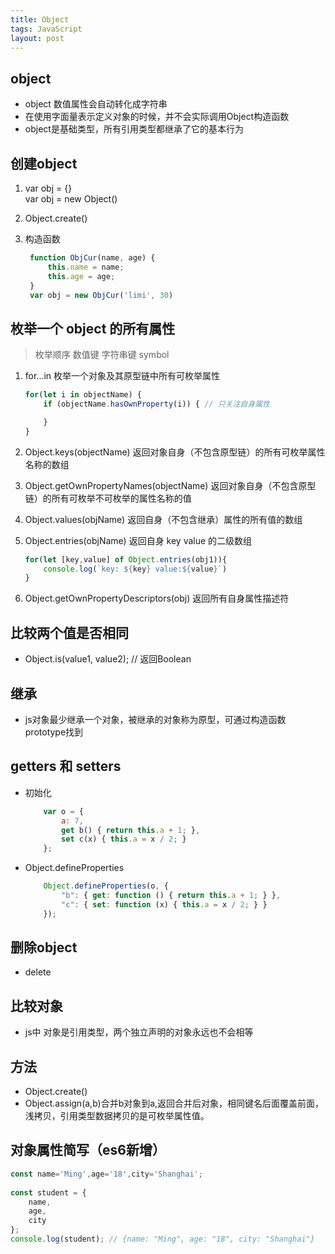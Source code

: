 ```yaml
---
title: Object
tags: JavaScript
layout: post
---
```


## object

- object 数值属性会自动转化成字符串
- 在使用字面量表示定义对象的时候，并不会实际调用Object构造函数
- object是基础类型，所有引用类型都继承了它的基本行为

## 创建object

1. var obj = {}  
   var obj = new Object()
2. Object.create()
3. 构造函数

   ```javascript
    function ObjCur(name, age) {
        this.name = name;
        this.age = age;
    }
    var obj = new ObjCur('limi', 30)
   ```


## 枚举一个 object 的所有属性

> 枚举顺序 数值键 字符串键 symbol

1. for...in 枚举一个对象及其原型链中所有可枚举属性

    ```javascript
    for(let i in objectName) {
        if (objectName.hasOwnProperty(i)) { // 只关注自身属性

        }
    }
    ```

2. Object.keys(objectName) 返回对象自身（不包含原型链）的所有可枚举属性名称的数组
3. Object.getOwnPropertyNames(objectName) 返回对象自身（不包含原型链）的所有可枚举不可枚举的属性名称的值
4. Object.values(objName) 返回自身（不包含继承）属性的所有值的数组
5. Object.entries(objName) 返回自身 key value 的二级数组

    ```javascript
    for(let [key,value] of Object.entries(obj1)){
        console.log(`key: ${key} value:${value}`)
    }
    ```

6. Object.getOwnPropertyDescriptors(obj) 返回所有自身属性描述符

## 比较两个值是否相同

- Object.is(value1, value2); // 返回Boolean

## 继承

- js对象最少继承一个对象，被继承的对象称为原型，可通过构造函数prototype找到

## getters 和 setters

- 初始化

    ```javascript
        var o = {
            a: 7,
            get b() { return this.a + 1; },
            set c(x) { this.a = x / 2; }
        };
    ```

- Object.defineProperties
  
    ```javascript
        Object.defineProperties(o, {
            "b": { get: function () { return this.a + 1; } },
            "c": { set: function (x) { this.a = x / 2; } }
        });
    ```

## 删除object

- delete

## 比较对象

- js中 对象是引用类型，两个独立声明的对象永远也不会相等

## 方法

- Object.create()
- Object.assign(a,b)合并b对象到a,返回合并后对象，相同键名后面覆盖前面，浅拷贝，引用类型数据拷贝的是可枚举属性值。

## 对象属性简写（es6新增）

```javascript
const name='Ming',age='18',city='Shanghai';
        
const student = {
    name,
    age,
    city
};
console.log(student); // {name: "Ming", age: "18", city: "Shanghai"}
```
